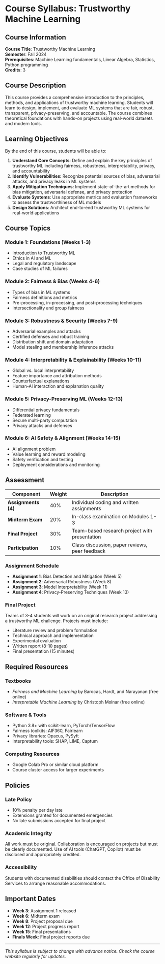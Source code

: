 # Course Syllabus: Trustworthy Machine Learning

## Course Information

**Course Title**: Trustworthy Machine Learning  
**Semester**: Fall 2024  
**Prerequisites**: Machine Learning fundamentals, Linear Algebra, Statistics, Python programming  
**Credits**: 3  

## Course Description

This course provides a comprehensive introduction to the principles, methods, and applications of trustworthy machine learning. Students will learn to design, implement, and evaluate ML systems that are fair, robust, transparent, privacy-preserving, and accountable. The course combines theoretical foundations with hands-on projects using real-world datasets and modern tools.

## Learning Objectives

By the end of this course, students will be able to:

1. **Understand Core Concepts**: Define and explain the key principles of trustworthy ML including fairness, robustness, interpretability, privacy, and accountability
2. **Identify Vulnerabilities**: Recognize potential sources of bias, adversarial attacks, and privacy leaks in ML systems
3. **Apply Mitigation Techniques**: Implement state-of-the-art methods for bias mitigation, adversarial defense, and privacy protection
4. **Evaluate Systems**: Use appropriate metrics and evaluation frameworks to assess the trustworthiness of ML models
5. **Design Solutions**: Architect end-to-end trustworthy ML systems for real-world applications

## Course Topics

### Module 1: Foundations (Weeks 1-3)
- Introduction to Trustworthy ML
- Ethics in AI and ML
- Legal and regulatory landscape
- Case studies of ML failures

### Module 2: Fairness & Bias (Weeks 4-6)
- Types of bias in ML systems
- Fairness definitions and metrics
- Pre-processing, in-processing, and post-processing techniques
- Intersectionality and group fairness

### Module 3: Robustness & Security (Weeks 7-9)
- Adversarial examples and attacks
- Certified defenses and robust training
- Distribution shift and domain adaptation
- Model stealing and membership inference attacks

### Module 4: Interpretability & Explainability (Weeks 10-11)
- Global vs. local interpretability
- Feature importance and attribution methods
- Counterfactual explanations
- Human-AI interaction and explanation quality

### Module 5: Privacy-Preserving ML (Weeks 12-13)
- Differential privacy fundamentals
- Federated learning
- Secure multi-party computation
- Privacy attacks and defenses

### Module 6: AI Safety & Alignment (Weeks 14-15)
- AI alignment problem
- Value learning and reward modeling
- Safety verification and testing
- Deployment considerations and monitoring

## Assessment

| Component | Weight | Description |
|-----------|--------|-------------|
| **Assignments (4)** | 40% | Individual coding and written assignments |
| **Midterm Exam** | 20% | In-class examination on Modules 1-3 |
| **Final Project** | 30% | Team-based research project with presentation |
| **Participation** | 10% | Class discussion, paper reviews, peer feedback |

### Assignment Schedule
- **Assignment 1**: Bias Detection and Mitigation (Week 5)
- **Assignment 2**: Adversarial Robustness (Week 8)  
- **Assignment 3**: Model Interpretability (Week 11)
- **Assignment 4**: Privacy-Preserving Techniques (Week 13)

### Final Project
Teams of 3-4 students will work on an original research project addressing a trustworthy ML challenge. Projects must include:
- Literature review and problem formulation
- Technical approach and implementation
- Experimental evaluation
- Written report (8-10 pages)
- Final presentation (15 minutes)

## Required Resources

### Textbooks
- *Fairness and Machine Learning* by Barocas, Hardt, and Narayanan (free online)
- *Interpretable Machine Learning* by Christoph Molnar (free online)

### Software & Tools
- Python 3.8+ with scikit-learn, PyTorch/TensorFlow
- Fairness toolkits: AIF360, Fairlearn
- Privacy libraries: Opacus, PySyft
- Interpretability tools: SHAP, LIME, Captum

### Computing Resources
- Google Colab Pro or similar cloud platform
- Course cluster access for larger experiments

## Policies

### Late Policy
- 10% penalty per day late
- Extensions granted for documented emergencies
- No late submissions accepted for final project

### Academic Integrity
All work must be original. Collaboration is encouraged on projects but must be clearly documented. Use of AI tools (ChatGPT, Copilot) must be disclosed and appropriately credited.

### Accessibility
Students with documented disabilities should contact the Office of Disability Services to arrange reasonable accommodations.

## Important Dates

- **Week 3**: Assignment 1 released
- **Week 6**: Midterm exam
- **Week 8**: Project proposal due
- **Week 12**: Project progress report
- **Week 15**: Final presentations
- **Finals Week**: Final project reports due

---

*This syllabus is subject to change with advance notice. Check the course website regularly for updates.*